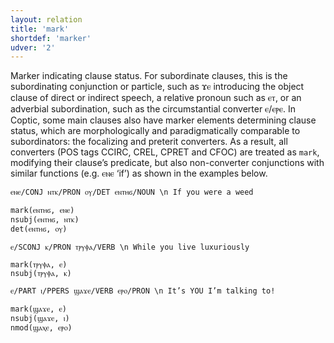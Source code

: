 ```yaml
---
layout: relation
title: 'mark'
shortdef: 'marker'
udver: '2'
---
```


Marker indicating clause status. For subordinate clauses, this is the subordinating conjunction or particle, such as ϫⲉ introducing the object clause of direct or indirect speech, a relative pronoun such as ⲉⲧ, or an adverbial subordination, such as the circumstantial converter ⲉ/ⲉⲣⲉ. In Coptic, some main clauses also have marker elements determining clause status, which are morphologically and paradigmatically comparable to subordinators: the focalizing and preterit converters. As a result, all converters (POS tags CCIRC, CREL, CPRET and CFOC) are treated as `mark`, modifying their clause’s predicate, but also non-converter conjunctions with similar functions (e.g. ⲉⲛⲉ ‘if’) as shown in the examples below.

~~~ sdparse
ⲉⲛⲉ/CONJ ⲛⲧⲕ/PRON ⲟⲩ/DET ⲉⲛⲧⲏϭ/NOUN \n If you were a weed

mark(ⲉⲛⲧⲏϭ, ⲉⲛⲉ)
nsubj(ⲉⲛⲧⲏϭ, ⲛⲧⲕ)
det(ⲉⲛⲧⲏϭ, ⲟⲩ)
~~~

~~~ sdparse
ⲉ/SCONJ ⲕ/PRON ⲧⲣⲩⲫⲁ/VERB \n While you live luxuriously

mark(ⲧⲣⲩⲫⲁ, ⲉ)
nsubj(ⲧⲣⲩⲫⲁ, ⲕ)
~~~

~~~ sdparse
ⲉ/PART ⲓ/PPERS ϣⲁϫⲉ/VERB ⲉⲣⲟ/PRON \n It’s YOU I’m talking to!

mark(ϣⲁϫⲉ, ⲉ)
nsubj(ϣⲁϫⲉ, ⲓ)
nmod(ϣⲁⲭⲉ, ⲉⲣⲟ)
~~~

<!-- Interlanguage links updated Po 6. listopadu 2023, 21:43:00 CET -->

